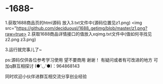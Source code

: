 # -1688-

1.获取1688商品页的html源码 放入3.txt文件中(源码位置见z1.png)
<img src="https://github.com/deciduousl/1688_getimg/blob/master/z1.png?raw=true>
2.获取1688商品详情接口的值放入xqimg.txt文件中(值如何寻找见z2.png z3.png)

3.运行就完事儿了~

ps:源码仅供各位参考学习使用 望不要商用 谢谢！ 
有疑问或者有可改进的地方
可加q群互相探讨 (●'◡'●)：964868143

同时欢迎小伙伴进群互相交流分享创业经验
